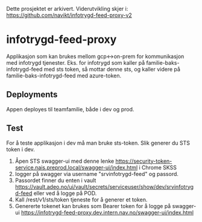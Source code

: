 Dette prosjektet er arkivert. Viderutvikling skjer i:
https://github.com/navikt/infotrygd-feed-proxy-v2

# infotrygd-feed-proxy

Applikasjon som kan brukes mellom gcp<->on-prem for kommunikasjon med infotrygd tjenester. Eks. for infotrygd som kaller 
på familie-baks-infotrygd-feed med sts token, så mottar denne sts, og kaller videre på familie-baks-infotrygd-feed med
azure-token.

## Deployments
Appen deployes til teamfamilie, både i dev og prod.

## Test
For å teste applikasjon i dev må man bruke sts-token. Slik generer du STS token i dev.
1. Åpen STS swagger-ui med denne lenke 
https://security-token-service.nais.preprod.local/swagger-ui/index.html i Chrome SKSS
2. logger på swagger via username "srvinfotrygd-feed" og passord. 
3. Passordet finner du enten i vault 
https://vault.adeo.no/ui/vault/secrets/serviceuser/show/dev/srvinfotrygd-feed 
eller ved å logge på POD.
4. Kall /rest/v1/sts/token tjeneste for å generer et token.
5. Genererte tokenet kan brukes som Bearer token for å logge på swagger-ui 
https://infotrygd-feed-proxy.dev.intern.nav.no/swagger-ui/index.html  

